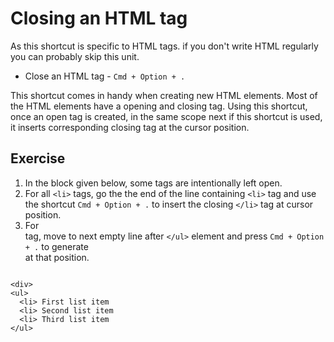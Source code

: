 Closing an HTML tag
====================

As this shortcut is specific to HTML tags. if you don't write HTML regularly
you can probably skip this unit.

* Close an HTML tag - `Cmd + Option + .`

This shortcut comes in handy when creating new HTML elements. Most of the
HTML elements have a opening and closing tag. Using this shortcut, once an
open tag is created, in the same scope next if this shortcut is used, it inserts
corresponding closing tag at the cursor position.


Exercise
---------

1. In the block given below, some tags are intentionally left open.
2. For all `<li>` tags, go the the end of the line containing `<li>` tag and
   use the shortcut `Cmd + Option + .` to insert the closing `</li>` tag at
   cursor position.
3. For <div> tag, move to next empty line after `</ul>` element and press
   `Cmd + Option + .` to generate </div> at that position.

```

<div>
<ul>
  <li> First list item
  <li> Second list item
  <li> Third list item
</ul>

```

